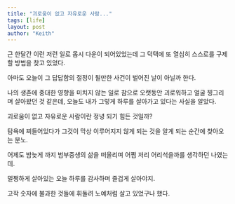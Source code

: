 ```yaml
---
title: "괴로움이 없고 자유로운 사람..."
tags: [life]
layout: post
author: "Keith"
---
```


근 한달간 이런 저런 일로 몹시 다운이 되어있었는데 그 덕택에 또 열심히 스스로를 구제할 방법을 찾고 있었다.

아마도 오늘이 그 답답함의 절정이 될만한 사건이 벌어진 날이 아닐까 한다.

나의 생존에 중대한 영향을 미치지 않는 일로 참으로 오랫동안 괴로워하고 얼굴 찡그리며 살아왔던 것 같은데, 오늘도 내가 그렇게 하루를 살아가고 있다는 사실을 알았다.

괴로움이 없고 자유로운 사람이란 정녕 되기 힘든 것일까?

탐욕에 찌들어있다가 그것이 막상 이루어지지 않게 되는 것을 알게 되는 순간에 찾아오는 분노.

어제도 밤늦게 까지 범부중생의 삶을 떠올리며 어쩜 저리 어리석을까를 생각하던 나였는데.

멀쩡하게 살아있는 오늘 하루를 감사하며 즐겁게 살아야지.

고작 숫자에 불과한 것들에 휘둘려 노예처럼 살고 있었구나 했다.